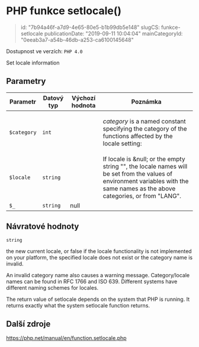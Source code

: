 PHP funkce setlocale()
================================

> id: "7b94a46f-a7d9-4e65-80e5-b1b99db5e148"
> slugCS: funkce-setlocale
> publicationDate: "2019-09-11 10:04:04"
> mainCategoryId: "0eeab3a7-a54b-46db-a253-ca6100145648"

Dostupnost ve verzích: `PHP 4.0`

Set locale information


Parametry
--------------

| Parametr | Datový typ | Výchozí hodnota | Poznámka |
|-----|-----|-----|-----|
| `$category` | `int` |  | <p> <em>category</em> is a named constant specifying the category of the functions affected by the locale setting: |
| `$locale` | `string` |  | If locale is &null; or the empty string "", the locale names will be set from the values of environment variables with the same names as the above categories, or from "LANG". |
| `$_` | `string` | null |  |


Návratové hodnoty
----------------

`string`

the new current locale, or false if the locale functionality is
not implemented on your platform, the specified locale does not exist or
the category name is invalid.
</p>
<p>
An invalid category name also causes a warning message. Category/locale
names can be found in RFC 1766
and ISO 639.
Different systems have different naming schemes for locales.
</p>
<p>
The return value of setlocale depends
on the system that PHP is running. It returns exactly
what the system setlocale function returns.

Další zdroje
------------

https://php.net/manual/en/function.setlocale.php
